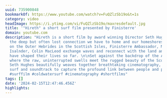 ```yaml
---
uuid: 735900848
bookmarkOf: https://www.youtube.com/watch?v=FuQZlzSb19o&t=1s
category: video
headImage: https://i.ytimg.com/vi/FuQZlzSb19o/maxresdefault.jpg
title: '"Hireth" a short surf film presented by Finisterre'
domain: youtube.com
description: "Hireth is a short film by award winning Director Seth Hughes exploring
  the deep but often lost connection we have to home and our homeshores. \n\nFilmed
  on the Outer Hebrides in the Scottish Isles, Finisterre Ambassador, Mike Lay and
  Isalnder, Colin MacLeod exchange waves and reconnect with the land and waters that
  have shaped their lives so far. \n\nSet against the backdrop of the Atlantic Ocean,
  where the raw, uninterrupted swells meet the rugged beauty of the Scottish coastline,
  Seth Hughes beautifully weaves together breathtaking cinematography, landscape,
  surf and soundtrack to capture the profound link between people and place.\n\n#surfing
  #surffilm #coldwatersurf #cinematography #shortfilms"
tags: []
date: '2024-02-15T12:47:46.456Z'
highlights:
---
```




